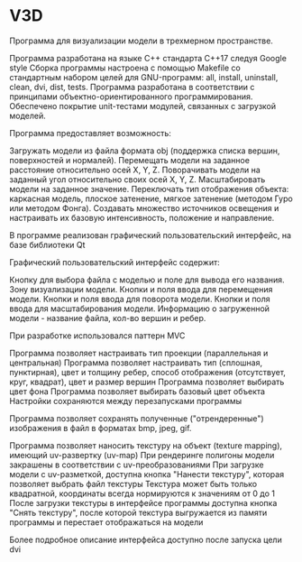 # V3D
Программа для визуализации модели в трехмерном пространстве.

Программа разработана на языке C++ стандарта C++17 следуя Google style
Сборка программы настроена с помощью Makefile со стандартным набором целей для GNU-программ: 
all, install, uninstall, clean, dvi, dist, tests. 
Программа разработана в соответствии с принципами объектно-ориентированного программирования.
Обеспечено покрытие unit-тестами модулей, связанных с загрузкой моделей.

Программа предоставляет возможность:

Загружать модели из файла формата obj (поддержка списка вершин, поверхностей и нормалей).
Перемещать модели на заданное расстояние относительно осей X, Y, Z.
Поворачивать модели на заданный угол относительно своих осей X, Y, Z.
Масштабировать модели на заданное значение.
Переключать тип отображения объекта: каркасная модель, плоское затенение, мягкое затенение (методом Гуро или методом Фонга).
Создавать множество источников освещения и настраивать их базовую интенсивность, положение и направление.

В программе реализован графический пользовательский интерфейс, на базе библиотеки Qt

Графический пользовательский интерфейс содержит:

Кнопку для выбора файла с моделью и поле для вывода его названия.
Зону визуализации модели.
Кнопки и поля ввода для перемещения модели.
Кнопки и поля ввода для поворота модели.
Кнопки и поля ввода для масштабирования модели.
Информацию о загруженной модели - название файла, кол-во вершин и ребер.

При разработке использовался паттерн MVC

Программа позволяет настраивать тип проекции (параллельная и центральная)
Программа позволяет настраивать тип (сплошная, пунктирная), цвет и толщину ребер, способ отображения (отсутствует, круг, квадрат), цвет и размер вершин
Программа позволяет выбирать цвет фона
Программа позволяет выбирать базовый цвет объекта
Настройки сохраняются между перезапусками программы

Программа позволяет сохранять полученные ("отрендеренные") изображения в файл в форматах bmp, jpeg, gif.

Программа позволяет наносить текстуру на объект (texture mapping), имеющий uv-развертку (uv-map)
При рендеринге полигоны модели закрашены в соответствии с uv-преобразованиями
При загрузке модели с uv-разметкой, доступна кнопка "Нанести текстуру", которая позволяет выбрать файл текстуры
Текстура может быть только квадратной, координаты всегда нормируются к значениям от 0 до 1
После загрузки текстуры в интерфейсе программы доступна кнопка "Снять текстуру", после которой текстура выгружается из памяти программы и перестает отображаться на модели

Более подробное описание интерфейса доступно после запуска цели dvi